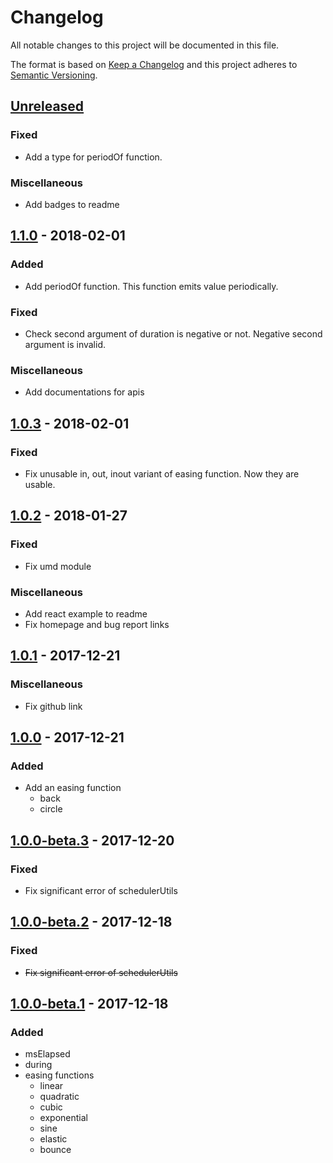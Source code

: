 # Changelog
All notable changes to this project will be documented in this file.

The format is based on [Keep a Changelog](http://keepachangelog.com/en/1.0.0/)
and this project adheres to [Semantic Versioning](http://semver.org/spec/v2.0.0.html).

## [Unreleased]

### Fixed
- Add a type for periodOf function.

### Miscellaneous
- Add badges to readme

## [1.1.0] - 2018-02-01

### Added
- Add periodOf function.
  This function emits value periodically.

### Fixed
- Check second argument of duration is negative or not.
  Negative second argument is invalid.

### Miscellaneous
- Add documentations for apis

## [1.0.3] - 2018-02-01

### Fixed
- Fix unusable in, out, inout variant of easing function. Now they are usable.

## [1.0.2] - 2018-01-27

### Fixed
- Fix umd module

### Miscellaneous
- Add react example to readme
- Fix homepage and bug report links

## [1.0.1] - 2017-12-21

### Miscellaneous
- Fix github link

## [1.0.0] - 2017-12-21

### Added
- Add an easing function
  - back
  - circle

## [1.0.0-beta.3] - 2017-12-20

### Fixed
- Fix significant error of schedulerUtils

## [1.0.0-beta.2] - 2017-12-18

### Fixed
- ~~Fix significant error of schedulerUtils~~

## [1.0.0-beta.1] - 2017-12-18

### Added
- msElapsed
- during
- easing functions
    - linear
    - quadratic
    - cubic
    - exponential
    - sine
    - elastic
    - bounce

[Unreleased]: https://github.com/Ailrun/rxan-core
[1.1.0]: https://github.com/Ailrun/rxan-core/tree/v1.1.0
[1.0.3]: https://github.com/Ailrun/rxan-core/tree/v1.0.3
[1.0.2]: https://github.com/Ailrun/rxan-core/tree/v1.0.2
[1.0.1]: https://github.com/Ailrun/rxan-core/tree/v1.0.1
[1.0.0]: https://github.com/Ailrun/rxan-core/tree/v1.0.0
[1.0.0-beta.3]: https://github.com/Ailrun/rxan-core/tree/v1.0.0-beta.3
[1.0.0-beta.2]: https://github.com/Ailrun/rxan-core/tree/v1.0.0-beta.2
[1.0.0-beta.1]: https://github.com/Ailrun/rxan-core/tree/v1.0.0-beta.1
